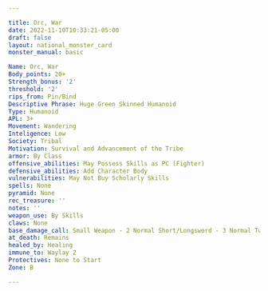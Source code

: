 ```yaml
---

title: Orc, War
date: 2022-11-10T10:33:21-05:00
draft: false
layout: national_monster_card
monster_manual: basic

Name: Orc, War
Body_points: 20+
Strength_bonus: '2'
threshold: '2'
rips_from: Pin/Bind
Descriptive Phrase: Huge Green Skinned Humanoid
Type: Humanoid
APL: 3+
Movement: Wandering
Inteligence: Low
Society: Tribal
Motivation: Survival and Advancement of the Tribe
armor: By Class
offensive_abilities: May Possess Skills as PC (Fighter)
defensive_abilities: Add Character Body
vulnerabilities: May Not Buy Scholarly Skills
spells: None
pyramid: None
rec_treasure: ''
notes: ''
weapon_use: By Skills
claws: None
base_damage_call: Small Weapon - 2 Normal Short/Longsword - 3 Normal Two Handed - 5 Normal
at_death: Remains
healed_by: Healing
immune_to: Waylay 2
Protectives: None to Start
Zone: B

---
```


